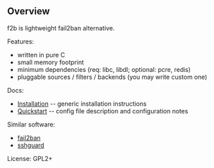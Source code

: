 Overview
--------

f2b is lightweight fail2ban alternative.

Features:

* written in pure C
* small memory footprint
* minimum dependencies (req: libc, libdl; optional: pcre, redis)
* pluggable sources / filters / backends (you may write custom one)

Docs:

* [Installation](docs/install.md) -- generic installation instructions
* [Quickstart](docs/configuration.md) -- config file description and configuration notes

Similar software:

* [fail2ban](http://www.fail2ban.org)
* [sshguard](http://sshguard.sourceforge.net)

License: GPL2+
